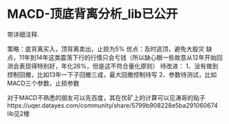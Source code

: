 # MACD-顶底背离分析_lib已公开

带详细注释.

策略：底背离买入，顶背离卖出，止损为5%
优点：及时逃顶，避免大股灾
缺点，11年到14年这类震荡下行的行情只会亏钱（所以缺心眼一些故意从12年开始回测会表现得特别好，年化26%，但是这不符合量化原则）
待改进：
	1、没有做到控制回撤，比如13年一下子回撤三成，最大回撤控制待写
    2、参数待测试，比如MACD三个参数，止损参数
    
对于MACD不熟悉的朋友可以先百度，其在优矿上的计算可以见涛哥的贴子https://uqer.datayes.com/community/share/5799b908228e5ba291060674    
lib见2楼